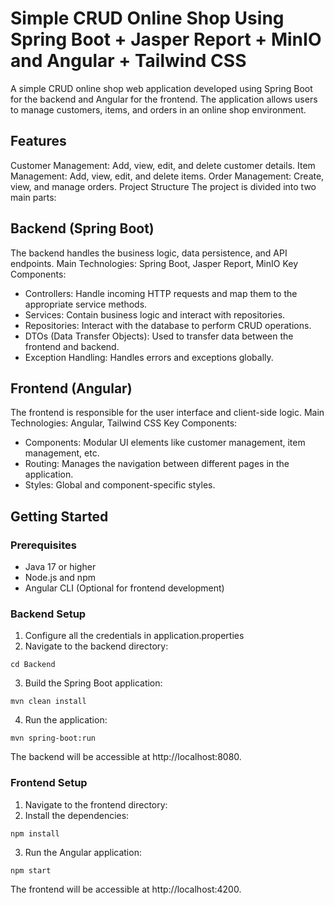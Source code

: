 ﻿# Simple CRUD Online Shop Using Spring Boot + Jasper Report + MinIO and Angular + Tailwind CSS

A simple CRUD online shop web application developed using Spring Boot for the backend and Angular for the frontend. The application allows users to manage customers, items, and orders in an online shop environment.

## Features
Customer Management: Add, view, edit, and delete customer details.
Item Management: Add, view, edit, and delete items.
Order Management: Create, view, and manage orders.
Project Structure
The project is divided into two main parts:

## Backend (Spring Boot)
The backend handles the business logic, data persistence, and API endpoints.
Main Technologies: Spring Boot, Jasper Report, MinIO
Key Components:
- Controllers: Handle incoming HTTP requests and map them to the appropriate service methods.
- Services: Contain business logic and interact with repositories.
- Repositories: Interact with the database to perform CRUD operations.
- DTOs (Data Transfer Objects): Used to transfer data between the frontend and backend.
- Exception Handling: Handles errors and exceptions globally.

## Frontend (Angular)
The frontend is responsible for the user interface and client-side logic.
Main Technologies: Angular, Tailwind CSS
Key Components:
- Components: Modular UI elements like customer management, item management, etc.
- Routing: Manages the navigation between different pages in the application.
- Styles: Global and component-specific styles.

## Getting Started
### Prerequisites
- Java 17 or higher
- Node.js and npm
- Angular CLI (Optional for frontend development)
### Backend Setup
1. Configure all the credentials in application.properties
2. Navigate to the backend directory:
```console
cd Backend
```
3. Build the Spring Boot application:
```console
mvn clean install
```
4. Run the application:
```console
mvn spring-boot:run
```
The backend will be accessible at http://localhost:8080.
### Frontend Setup
1. Navigate to the frontend directory:
2. Install the dependencies:
```console
npm install
```
3. Run the Angular application:
```console
npm start
```
The frontend will be accessible at http://localhost:4200.
